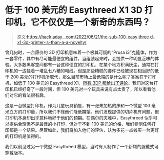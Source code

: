# 低于 100 美元的 Easythreed X1 3D 打印机，它不仅仅是一个新奇的东西吗？

> 原文:[https://hack aday . com/2022/06/21/the-sub-100-easy three d-x1-3d-printer-is-than-a-a-novelty/](https://hackaday.com/2022/06/21/the-sub-100-easythreed-x1-3d-printer-is-it-more-than-a-novelty/)

曾几何时，一台廉价的 3D 打印机意味着一个极其可疑的“Prusa i3”克隆体，作为一套零件，其中有尽可能最便宜的组件，当组装起来时，会提供一种明显乏味的体验。大多数黑客空间都有一台这种便宜的打印机，在某个地方积满灰尘，通常在打印机的一边挂着一堆乱七八糟的电线。但是那些糟糕的套件已经被现在相当好的低于 200 美元的打印机所取代，那么目前市场上最低端的是什么呢？答案在于打印机，如低于 100 美元的 Easythreed X1，[所有 3DP 都给出了评论](https://m.all3dp.com/4/cheapest-3d-printer-hands-on-review/)。我们对这台打印机已经好奇了一段时间，但 100 美元对一个玩具来说有点太贵了，所以看看他们对它的看法很有趣。

这是一台微型打印机，作为儿童玩具销售，有一张未加热的床和一个微型 100 毫米立方的打印量，所以我们不怪他们降低期望。他们发现提供的切片机有问题，但打印机本身却出乎意料地好于他们的预期。在偶尔的灾难中，Easythreed 似乎可以提供合理但不是最佳的小打印，但对于不到 100 美元的价格，我们猜测任何打印都是一个结果。尽管如此，我们将加入他们的评估，认为多花一点钱买一台更好的打印机是值得的。

我们以前见过另一个微型 Easythreed 模型，当时有人制作了一个新颖的腕戴式可穿戴版本。